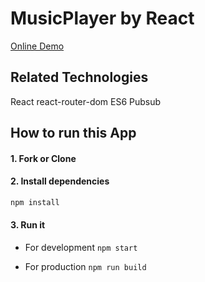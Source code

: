 # MusicPlayer by React

[Online Demo](https://hujienan.github.io/musicPlayer)

## Related Technologies

React react-router-dom ES6 Pubsub

## How to run this App

#### 1. Fork or Clone

#### 2. Install dependencies

```bash
npm install
```

#### 3. Run it

- For development `npm start`

- For production `npm run build`



